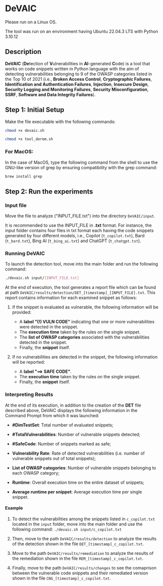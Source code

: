 # DeVAIC

Please run on a Linux OS. 

The tool was run on an environment having Ubuntu 22.04.3 LTS with Python 3.10.12


## Description

**DeVAIC** (**De**tection of **V**ulnerabilities  in **AI**-generated **C**ode) is a tool that works on code snippets written in Python language with the aim of detecting vulnerabilities belonging to 9 of the OWASP categories listed in the Top 10 of 2021 (i.e., **Broken Access Control**, **Cryptographic Failures**, **Identification and Authentication Failures**, **Injection**, **Insecure Design**, **Security Logging and Monitoring Failures**, **Security Misconfiguration**, **SSRF**, **Software and Data Integrity Failures**).


## Step 1: Initial Setup

Make the file executable with the following commands:

```bash
chmod +x devaic.sh

chmod +x tool_derem.sh
```

### For MacOS:

In the case of MacOS, type the following command from the shell to use the GNU-like version of grep by ensuring compatibility with the grep command:

```bash
brew install grep
```


## Step 2: Run the experiments

### Input file

Move the file to analyze ("INPUT_FILE.txt") into the directory ``DeVAIC/input``.

It is recommended to use the INPUT_FILE in **.txt** format. For instance, the input folder contains four files in txt format each having the code snippets generated by four different models, i.e., Copilot (``t_copilot.txt``), Bard (``t_bard.txt``), Bing AI (``t_bing_ai.txt``) and ChatGPT (``t_chatgpt.txt``).


### Running DeVAIC 

To launch the detection tool, move into the main folder and run the following command:

```bash
./devaic.sh input/[INPUT_FILE.txt]
```

At the end of execution, the tool generates a report file which can be found at path ``DeVAIC/results/detection/DET_[timestamp]_[INPUT_FILE].txt``. This report contains information for each examined snippet as follows:

1. If the snippet is evaluated as vulnerable, the following information will be provided:
   - A **label "(!) VULN CODE"** indicating that one or more vulnerabilities were detected in the snippet.
   - The **execution time** taken by the rules on the single snippet.
   - The **list of OWASP categories** associated with the vulnerabilities detected in the snippet.
   - Finally, the **snippet** itself.

2. If no vulnerabilities are detected in the snippet, the following information will be reported:
   - A **label "==> SAFE CODE"**.
   - The **execution time** taken by the rules on the single snippet.
   - Finally, the **snippet** itself.


### Interpreting Results

At the end of its execution, in addition to the creation of the **DET** file described above, DeVAIC displays the following information in the Command Prompt from which it was launched:

* **\#DimTestSet**: Total number of evaluated snippets;

* **\#TotalVulnerabilities**: Number of vulnerable snippets detected;

* **\#SafeCode**: Number of snippets marked as safe;

* **Vulnerability Rate**: Rate of detected vulnerabilities (i.e. number of vulnerable snippets out of total snippets);

* **List of OWASP categories**: Number of vulnerable snippets belonging to each OWASP category;

* **Runtime**: Overall execution time on the entire dataset of snippets;

* **Average runtime per snippet**: Average execution time per single snippet.



#### Example 

1. To detect the vulnerabilities among the snippets listed in ``c_copilot.txt`` located in the ``input`` folder, move into the main folder and use the following command:
``./devaic.sh input/c_copilot.txt``

2. Then, move to the path ``DeVAIC/results/detection`` to analyze the results of the detection shown in the file ``DET_[timestamp]_c_copilot.txt``.

3. Move to the path ``DeVAIC/results/remediation`` to analyze the results of the remediation shown in the file ``REM_[timestamp]_c_copilot.txt``.

4. Finally, move to the path ``DeVAIC/results/changes`` to see the comaprison between the vulnerable code snippets and their remediated version shown in the file ``CNG_[timestamp]_c_copilot.txt``.